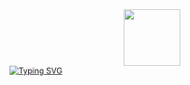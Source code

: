 <div id="header" align="center">
  <img src="https://media3.giphy.com/media/v1.Y2lkPTc5MGI3NjExb2VuOWl5eTNwaWV0anU5OTIxeTNmN2I4ZWltcWZreWRodGQ3cDZrMyZlcD12MV9pbnRlcm5hbF9naWZfYnlfaWQmY3Q9Zw/3oKIPnAiaMCws8nOsE/giphy.webp" width="100"/>
</div>
<a href="https://git.io/typing-svg"><img src="https://readme-typing-svg.herokuapp.com?font=Roboto+slab&weight=500&size=25&pause=1000&color=226BF7&width=435&lines=It%60s+more+interesting+to+develop" alt="Typing SVG" /></a>

<!--
**KachuriruDayo/KachuriruDayo** is a ✨ _special_ ✨ repository because its `README.md` (this file) appears on your GitHub profile.

Here are some ideas to get you started:

- 🔭 I’m currently working on ...
- 🌱 I’m currently learning ...
- 👯 I’m looking to collaborate on ...
- 🤔 I’m looking for help with ...
- 💬 Ask me about ...
- 📫 How to reach me: ...
- 😄 Pronouns: ...
- ⚡ Fun fact: ...
-->
